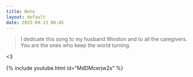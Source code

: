```yaml
---
title: Note
layout: default
date: 2025-09-13 08:45
---
```


> I dedicate this song to my husband Winston and to all the caregivers. You are the ones who keep the world turning.

<3

{% include youtube.html id="MdDMcerjw2s" %}
